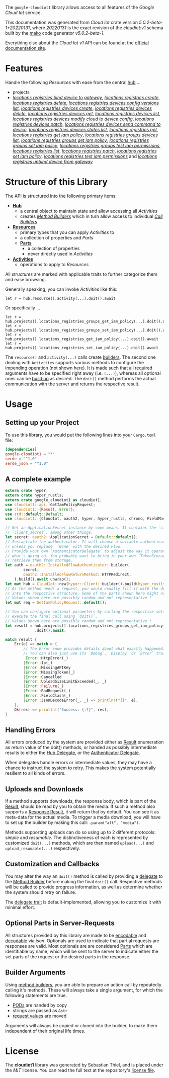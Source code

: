 <!---
DO NOT EDIT !
This file was generated automatically from 'src/generator/templates/api/README.md.mako'
DO NOT EDIT !
-->
The `google-cloudiot1` library allows access to all features of the *Google Cloud Iot* service.

This documentation was generated from *Cloud Iot* crate version *5.0.2-beta-1+20220131*, where *20220131* is the exact revision of the *cloudiot:v1* schema built by the [mako](http://www.makotemplates.org/) code generator *v5.0.2-beta-1*.

Everything else about the *Cloud Iot* *v1* API can be found at the
[official documentation site](https://cloud.google.com/iot).
# Features

Handle the following *Resources* with ease from the central [hub](https://docs.rs/google-cloudiot1/5.0.2-beta-1+20220131/google_cloudiot1/CloudIot) ... 

* projects
 * [*locations registries bind device to gateway*](https://docs.rs/google-cloudiot1/5.0.2-beta-1+20220131/google_cloudiot1/api::ProjectLocationRegistryBindDeviceToGatewayCall), [*locations registries create*](https://docs.rs/google-cloudiot1/5.0.2-beta-1+20220131/google_cloudiot1/api::ProjectLocationRegistryCreateCall), [*locations registries delete*](https://docs.rs/google-cloudiot1/5.0.2-beta-1+20220131/google_cloudiot1/api::ProjectLocationRegistryDeleteCall), [*locations registries devices config versions list*](https://docs.rs/google-cloudiot1/5.0.2-beta-1+20220131/google_cloudiot1/api::ProjectLocationRegistryDeviceConfigVersionListCall), [*locations registries devices create*](https://docs.rs/google-cloudiot1/5.0.2-beta-1+20220131/google_cloudiot1/api::ProjectLocationRegistryDeviceCreateCall), [*locations registries devices delete*](https://docs.rs/google-cloudiot1/5.0.2-beta-1+20220131/google_cloudiot1/api::ProjectLocationRegistryDeviceDeleteCall), [*locations registries devices get*](https://docs.rs/google-cloudiot1/5.0.2-beta-1+20220131/google_cloudiot1/api::ProjectLocationRegistryDeviceGetCall), [*locations registries devices list*](https://docs.rs/google-cloudiot1/5.0.2-beta-1+20220131/google_cloudiot1/api::ProjectLocationRegistryDeviceListCall), [*locations registries devices modify cloud to device config*](https://docs.rs/google-cloudiot1/5.0.2-beta-1+20220131/google_cloudiot1/api::ProjectLocationRegistryDeviceModifyCloudToDeviceConfigCall), [*locations registries devices patch*](https://docs.rs/google-cloudiot1/5.0.2-beta-1+20220131/google_cloudiot1/api::ProjectLocationRegistryDevicePatchCall), [*locations registries devices send command to device*](https://docs.rs/google-cloudiot1/5.0.2-beta-1+20220131/google_cloudiot1/api::ProjectLocationRegistryDeviceSendCommandToDeviceCall), [*locations registries devices states list*](https://docs.rs/google-cloudiot1/5.0.2-beta-1+20220131/google_cloudiot1/api::ProjectLocationRegistryDeviceStateListCall), [*locations registries get*](https://docs.rs/google-cloudiot1/5.0.2-beta-1+20220131/google_cloudiot1/api::ProjectLocationRegistryGetCall), [*locations registries get iam policy*](https://docs.rs/google-cloudiot1/5.0.2-beta-1+20220131/google_cloudiot1/api::ProjectLocationRegistryGetIamPolicyCall), [*locations registries groups devices list*](https://docs.rs/google-cloudiot1/5.0.2-beta-1+20220131/google_cloudiot1/api::ProjectLocationRegistryGroupDeviceListCall), [*locations registries groups get iam policy*](https://docs.rs/google-cloudiot1/5.0.2-beta-1+20220131/google_cloudiot1/api::ProjectLocationRegistryGroupGetIamPolicyCall), [*locations registries groups set iam policy*](https://docs.rs/google-cloudiot1/5.0.2-beta-1+20220131/google_cloudiot1/api::ProjectLocationRegistryGroupSetIamPolicyCall), [*locations registries groups test iam permissions*](https://docs.rs/google-cloudiot1/5.0.2-beta-1+20220131/google_cloudiot1/api::ProjectLocationRegistryGroupTestIamPermissionCall), [*locations registries list*](https://docs.rs/google-cloudiot1/5.0.2-beta-1+20220131/google_cloudiot1/api::ProjectLocationRegistryListCall), [*locations registries patch*](https://docs.rs/google-cloudiot1/5.0.2-beta-1+20220131/google_cloudiot1/api::ProjectLocationRegistryPatchCall), [*locations registries set iam policy*](https://docs.rs/google-cloudiot1/5.0.2-beta-1+20220131/google_cloudiot1/api::ProjectLocationRegistrySetIamPolicyCall), [*locations registries test iam permissions*](https://docs.rs/google-cloudiot1/5.0.2-beta-1+20220131/google_cloudiot1/api::ProjectLocationRegistryTestIamPermissionCall) and [*locations registries unbind device from gateway*](https://docs.rs/google-cloudiot1/5.0.2-beta-1+20220131/google_cloudiot1/api::ProjectLocationRegistryUnbindDeviceFromGatewayCall)




# Structure of this Library

The API is structured into the following primary items:

* **[Hub](https://docs.rs/google-cloudiot1/5.0.2-beta-1+20220131/google_cloudiot1/CloudIot)**
    * a central object to maintain state and allow accessing all *Activities*
    * creates [*Method Builders*](https://docs.rs/google-cloudiot1/5.0.2-beta-1+20220131/google_cloudiot1/client::MethodsBuilder) which in turn
      allow access to individual [*Call Builders*](https://docs.rs/google-cloudiot1/5.0.2-beta-1+20220131/google_cloudiot1/client::CallBuilder)
* **[Resources](https://docs.rs/google-cloudiot1/5.0.2-beta-1+20220131/google_cloudiot1/client::Resource)**
    * primary types that you can apply *Activities* to
    * a collection of properties and *Parts*
    * **[Parts](https://docs.rs/google-cloudiot1/5.0.2-beta-1+20220131/google_cloudiot1/client::Part)**
        * a collection of properties
        * never directly used in *Activities*
* **[Activities](https://docs.rs/google-cloudiot1/5.0.2-beta-1+20220131/google_cloudiot1/client::CallBuilder)**
    * operations to apply to *Resources*

All *structures* are marked with applicable traits to further categorize them and ease browsing.

Generally speaking, you can invoke *Activities* like this:

```Rust,ignore
let r = hub.resource().activity(...).doit().await
```

Or specifically ...

```ignore
let r = hub.projects().locations_registries_groups_get_iam_policy(...).doit().await
let r = hub.projects().locations_registries_groups_set_iam_policy(...).doit().await
let r = hub.projects().locations_registries_get_iam_policy(...).doit().await
let r = hub.projects().locations_registries_set_iam_policy(...).doit().await
```

The `resource()` and `activity(...)` calls create [builders][builder-pattern]. The second one dealing with `Activities` 
supports various methods to configure the impending operation (not shown here). It is made such that all required arguments have to be 
specified right away (i.e. `(...)`), whereas all optional ones can be [build up][builder-pattern] as desired.
The `doit()` method performs the actual communication with the server and returns the respective result.

# Usage

## Setting up your Project

To use this library, you would put the following lines into your `Cargo.toml` file:

```toml
[dependencies]
google-cloudiot1 = "*"
serde = "^1.0"
serde_json = "^1.0"
```

## A complete example

```Rust
extern crate hyper;
extern crate hyper_rustls;
extern crate google_cloudiot1 as cloudiot1;
use cloudiot1::api::GetIamPolicyRequest;
use cloudiot1::{Result, Error};
use std::default::Default;
use cloudiot1::{CloudIot, oauth2, hyper, hyper_rustls, chrono, FieldMask};

// Get an ApplicationSecret instance by some means. It contains the `client_id` and 
// `client_secret`, among other things.
let secret: oauth2::ApplicationSecret = Default::default();
// Instantiate the authenticator. It will choose a suitable authentication flow for you, 
// unless you replace  `None` with the desired Flow.
// Provide your own `AuthenticatorDelegate` to adjust the way it operates and get feedback about 
// what's going on. You probably want to bring in your own `TokenStorage` to persist tokens and
// retrieve them from storage.
let auth = oauth2::InstalledFlowAuthenticator::builder(
        secret,
        oauth2::InstalledFlowReturnMethod::HTTPRedirect,
    ).build().await.unwrap();
let mut hub = CloudIot::new(hyper::Client::builder().build(hyper_rustls::HttpsConnectorBuilder::new().with_native_roots().https_or_http().enable_http1().enable_http2().build()), auth);
// As the method needs a request, you would usually fill it with the desired information
// into the respective structure. Some of the parts shown here might not be applicable !
// Values shown here are possibly random and not representative !
let mut req = GetIamPolicyRequest::default();

// You can configure optional parameters by calling the respective setters at will, and
// execute the final call using `doit()`.
// Values shown here are possibly random and not representative !
let result = hub.projects().locations_registries_groups_get_iam_policy(req, "resource")
             .doit().await;

match result {
    Err(e) => match e {
        // The Error enum provides details about what exactly happened.
        // You can also just use its `Debug`, `Display` or `Error` traits
         Error::HttpError(_)
        |Error::Io(_)
        |Error::MissingAPIKey
        |Error::MissingToken(_)
        |Error::Cancelled
        |Error::UploadSizeLimitExceeded(_, _)
        |Error::Failure(_)
        |Error::BadRequest(_)
        |Error::FieldClash(_)
        |Error::JsonDecodeError(_, _) => println!("{}", e),
    },
    Ok(res) => println!("Success: {:?}", res),
}

```
## Handling Errors

All errors produced by the system are provided either as [Result](https://docs.rs/google-cloudiot1/5.0.2-beta-1+20220131/google_cloudiot1/client::Result) enumeration as return value of
the doit() methods, or handed as possibly intermediate results to either the 
[Hub Delegate](https://docs.rs/google-cloudiot1/5.0.2-beta-1+20220131/google_cloudiot1/client::Delegate), or the [Authenticator Delegate](https://docs.rs/yup-oauth2/*/yup_oauth2/trait.AuthenticatorDelegate.html).

When delegates handle errors or intermediate values, they may have a chance to instruct the system to retry. This 
makes the system potentially resilient to all kinds of errors.

## Uploads and Downloads
If a method supports downloads, the response body, which is part of the [Result](https://docs.rs/google-cloudiot1/5.0.2-beta-1+20220131/google_cloudiot1/client::Result), should be
read by you to obtain the media.
If such a method also supports a [Response Result](https://docs.rs/google-cloudiot1/5.0.2-beta-1+20220131/google_cloudiot1/client::ResponseResult), it will return that by default.
You can see it as meta-data for the actual media. To trigger a media download, you will have to set up the builder by making
this call: `.param("alt", "media")`.

Methods supporting uploads can do so using up to 2 different protocols: 
*simple* and *resumable*. The distinctiveness of each is represented by customized 
`doit(...)` methods, which are then named `upload(...)` and `upload_resumable(...)` respectively.

## Customization and Callbacks

You may alter the way an `doit()` method is called by providing a [delegate](https://docs.rs/google-cloudiot1/5.0.2-beta-1+20220131/google_cloudiot1/client::Delegate) to the 
[Method Builder](https://docs.rs/google-cloudiot1/5.0.2-beta-1+20220131/google_cloudiot1/client::CallBuilder) before making the final `doit()` call. 
Respective methods will be called to provide progress information, as well as determine whether the system should 
retry on failure.

The [delegate trait](https://docs.rs/google-cloudiot1/5.0.2-beta-1+20220131/google_cloudiot1/client::Delegate) is default-implemented, allowing you to customize it with minimal effort.

## Optional Parts in Server-Requests

All structures provided by this library are made to be [encodable](https://docs.rs/google-cloudiot1/5.0.2-beta-1+20220131/google_cloudiot1/client::RequestValue) and 
[decodable](https://docs.rs/google-cloudiot1/5.0.2-beta-1+20220131/google_cloudiot1/client::ResponseResult) via *json*. Optionals are used to indicate that partial requests are responses 
are valid.
Most optionals are are considered [Parts](https://docs.rs/google-cloudiot1/5.0.2-beta-1+20220131/google_cloudiot1/client::Part) which are identifiable by name, which will be sent to 
the server to indicate either the set parts of the request or the desired parts in the response.

## Builder Arguments

Using [method builders](https://docs.rs/google-cloudiot1/5.0.2-beta-1+20220131/google_cloudiot1/client::CallBuilder), you are able to prepare an action call by repeatedly calling it's methods.
These will always take a single argument, for which the following statements are true.

* [PODs][wiki-pod] are handed by copy
* strings are passed as `&str`
* [request values](https://docs.rs/google-cloudiot1/5.0.2-beta-1+20220131/google_cloudiot1/client::RequestValue) are moved

Arguments will always be copied or cloned into the builder, to make them independent of their original life times.

[wiki-pod]: http://en.wikipedia.org/wiki/Plain_old_data_structure
[builder-pattern]: http://en.wikipedia.org/wiki/Builder_pattern
[google-go-api]: https://github.com/google/google-api-go-client

# License
The **cloudiot1** library was generated by Sebastian Thiel, and is placed 
under the *MIT* license.
You can read the full text at the repository's [license file][repo-license].

[repo-license]: https://github.com/Byron/google-apis-rsblob/main/LICENSE.md

